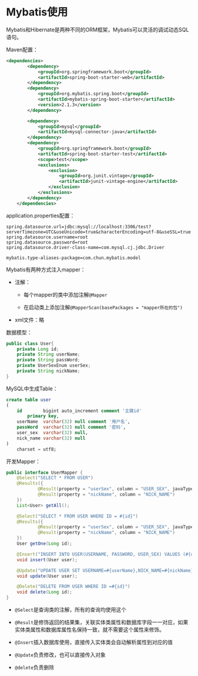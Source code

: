 # Mybatis使用

Mybatis和Hibernate是两种不同的ORM框架，Mybatis可以灵活的调试动态SQL语句。

Maven配置：

```xml
<dependencies>
        <dependency>
            <groupId>org.springframework.boot</groupId>
            <artifactId>spring-boot-starter-web</artifactId>
        </dependency>
        <dependency>
            <groupId>org.mybatis.spring.boot</groupId>
            <artifactId>mybatis-spring-boot-starter</artifactId>
            <version>2.1.3</version>
        </dependency>

        <dependency>
            <groupId>mysql</groupId>
            <artifactId>mysql-connector-java</artifactId>
        </dependency>
        <dependency>
            <groupId>org.springframework.boot</groupId>
            <artifactId>spring-boot-starter-test</artifactId>
            <scope>test</scope>
            <exclusions>
                <exclusion>
                    <groupId>org.junit.vintage</groupId>
                    <artifactId>junit-vintage-engine</artifactId>
                </exclusion>
            </exclusions>
        </dependency>
    </dependencies>
```

application.properties配置：

```properties
spring.datasource.url=jdbc:mysql://localhost:3306/test?serverTimezone=UTC&useUnicode=true&characterEncoding=utf-8&useSSL=true
spring.datasource.username=root
spring.datasource.password=root
spring.datasource.driver-class-name=com.mysql.cj.jdbc.Driver

mybatis.type-aliases-package=com.chun.mybatis.model
```

Mybatis有两种方式注入mapper：

* 注解：
    
    * 每个mapper的类中添加注解`@Mapper`
    
    * 在启动类上添加注解`@MapperScan(basePackages = "mapper所在的包")`

* xml文件：略


数据模型：

```java
public class User{
    private Long id;
    private String userName;
    private String passWord;
    private UserSexEnum userSex;
    private String nickName;
}
```

MySQL中生成Table：

```sql
create table user
(
    id        bigint auto_increment comment '主键id'
        primary key,
    userName  varchar(32) null comment '用户名',
    passWord  varchar(32) null comment '密码',
    user_sex  varchar(32) null,
    nick_name varchar(32) null
)
    charset = utf8;
```

开发Mapper：

```java
public interface UserMapper {
    @Select("SELECT * FROM USER")
    @Results({
            @Result(property = "userSex", column = "USER_SEX", javaType = UserSexEnum.class),
            @Result(property = "nickName", column = "NICK_NAME")
    })
    List<User> getAll();

    @Select("SELECT * FROM USER WHERE ID = #{id}")
    @Results({
            @Result(property = "userSex", column = "USER_SEX", javaType = UserSexEnum.class),
            @Result(property = "nickName", column = "NICK_NAME")
    })
    User getOne(Long id);

    @Insert("INSERT INTO USER(USERNAME, PASSWORD, USER_SEX) VALUES (#{userName}, #{passWord}, #{userSex})")
    void insert(User user);

    @Update("UPDATE USER SET USERNAME=#{userName},NICK_NAME=#{nickName} WHERE ID =#{id}")
    void update(User user);

    @Delete("DELETE FROM USER WHERE ID =#{id}")
    void delete(Long id);
}
```

* `@Select`是查询类的注解，所有的查询均使用这个

* `@Result`是修饰返回的结果集，关联实体类属性和数据库字段一一对应，如果实体类属性和数据库属性名保持一致，就不需要这个属性来修饰。

* `@Insert`插入数据库使用，直接传入实体类会自动解析属性到对应的值

* `@Update`负责修改，也可以直接传入对象

* `@delete`负责删除

